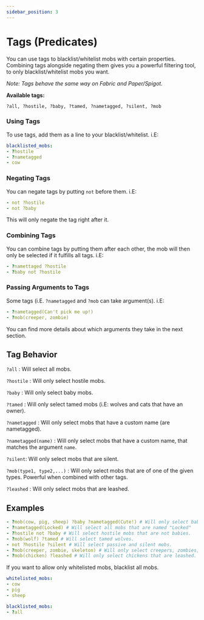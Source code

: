 ```yaml
---
sidebar_position: 3
---
```

# Tags (Predicates)
You can use tags to blacklist/whitelist mobs with certain properties.
Combining tags alongside negating them gives you a powerful filtering tool, to only
blacklist/whitelist mobs you
want.

_Note: Tags behave the same way on Fabric and Paper/Spigot._

**Available tags:**

`?all, ?hostile, ?baby, ?tamed, ?nametagged, ?silent, ?mob`

### Using Tags
To use tags, add them as a line to your blacklist/whitelist. i.E:
```yaml
blacklisted_mobs:
- ?hostile
- ?nametagged
- cow
```
### Negating Tags
You can negate tags by putting `not` before them. i.E:
```yaml
- not ?hostile
- not ?baby
```
This will only negate the tag right after it.

### Combining Tags
You can combine tags by putting them after each other, the mob will then only be selected if it fulfills all tags. i.E:
```yaml
- ?namettaged ?hostile
- ?baby not ?hostile
```

### Passing Arguments to Tags
Some tags (i.E. `?nametagged` and `?mob` can take argument(s). i.E:
```yaml
- ?nametagged(Can't pick me up!)
- ?mob(creeper, zombie)
```
You can find more details about which arguments they take in the next section.

## Tag Behavior

`?all` : Will select all mobs.

`?hostile` : Will only select hostile mobs.

`?baby` : Will only select baby mobs.

`?tamed` : Will only select tamed mobs (i.E: wolves and cats that have an owner).

`?nametagged` : Will only select mobs that have a custom name (are nametagged).

`?nametagged(name)` : Will only select mobs that have a custom name, that matches the argument `name`.

`?silent`: Will only select mobs that are silent.

`?mob(type1, type2,...)` : Will only select mobs that are of one of the given types. Powerful when combined with other tags.

`?leashed` : Will only select mobs that are leashed.

## Examples
```yaml
- ?mob(cow, pig, sheep) ?baby ?nametagged(Cute!) # Will only select baby cows, pigs and sheep that are named "Cute!".
- ?nametagged(Locked) # Will select all mobs that are named "Locked"
- ?hostile not ?baby # Will select hostile mobs that are not babies.
- ?mob(wolf) ?tamed # Will select tamed wolves.
- not ?hostile ?silent # Will select passive and silent mobs.
- ?mob(creeper, zombie, skeleton) # Will only select creepers, zombies, and skeletons.
- ?mob(chicken) ?leashed # Will only select chickens that are leashed.
```
If you want to allow only whitelisted mobs, blacklist all mobs.
```yaml
whitelisted_mobs:
- cow
- pig
- sheep

blacklisted_mobs:
- ?all
```
